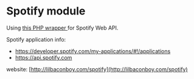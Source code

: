 # Spotify module

Using [this PHP wrapper ](http://jwilsson.github.io/spotify-web-api-php/) for Spotify Web API.

Spotify application info:

- https://developer.spotify.com/my-applications/#!/applications
- https://api.spotify.com

website:
[http://lilbaconboy.com/spotify](http://lilbaconboy.com/spotify)